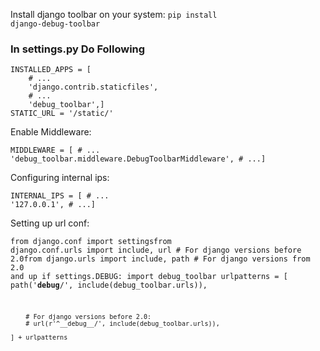 
Install django toolbar on your system: 
<code>pip install django-debug-toolbar</code>
<h3>In settings.py Do Following</h3>
<code><pre>INSTALLED_APPS = [
    # ...
    'django.contrib.staticfiles',
    # ...
    'debug_toolbar',]
STATIC_URL = '/static/'
</pre></code>

Enable Middleware:
<code><pre>MIDDLEWARE = [
    # ...
    'debug_toolbar.middleware.DebugToolbarMiddleware',
    # ...]
</pre></code>

Configuring internal ips:
<code><pre>INTERNAL_IPS = [
    # ...
    '127.0.0.1',
    # ...]
</pre></code>

Setting up url conf:
<code><pre>from django.conf import settingsfrom django.conf.urls import include, url  # For django versions before 2.0from django.urls import include, path  # For django versions from 2.0 and up
if settings.DEBUG:
    import debug_toolbar
    urlpatterns = [
        path('__debug__/', include(debug_toolbar.urls)),

        # For django versions before 2.0:
        # url(r'^__debug__/', include(debug_toolbar.urls)),

    ] + urlpatterns
</pre></code>


